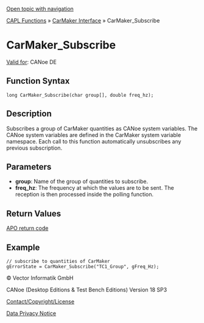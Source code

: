 [Open topic with navigation](../../../../../CANoeDEFamily.htm#Topics/CAPLFunctions/CarMaker/Functions/CAPLfunctionCarMakerSubscribe.md)

[CAPL Functions](../../CAPLfunctions.md) » [CarMaker Interface](../CAPLfunctionsCarMakerOverview.md) » CarMaker_Subscribe

# CarMaker_Subscribe

[Valid for](../../../Shared/FeatureAvailability.md): CANoe DE

## Function Syntax

```plaintext
long CarMaker_Subscribe(char group[], double freq_hz);
```

## Description

Subscribes a group of CarMaker quantities as CANoe system variables. The CANoe system variables are defined in the CarMaker system variable namespace. Each call to this function automatically unsubscribes any previous subscription.

## Parameters

- **group**: Name of the group of quantities to subscribe.
- **freq_hz**: The frequency at which the values are to be sent. The reception is then processed inside the polling function.

## Return Values

[APO return code](../CAPLfunctionsCarMakerReturnCodes.md)

## Example

```plaintext
// subscribe to quantities of CarMaker
gErrorState = CarMaker_Subscribe("TC1_Group", gFreq_Hz);
```

© Vector Informatik GmbH

CANoe (Desktop Editions & Test Bench Editions) Version 18 SP3

[Contact/Copyright/License](../../../Shared/ContactCopyrightLicense.md)

[Data Privacy Notice](https://www.vector.com/int/en/company/get-info/privacy-policy/)